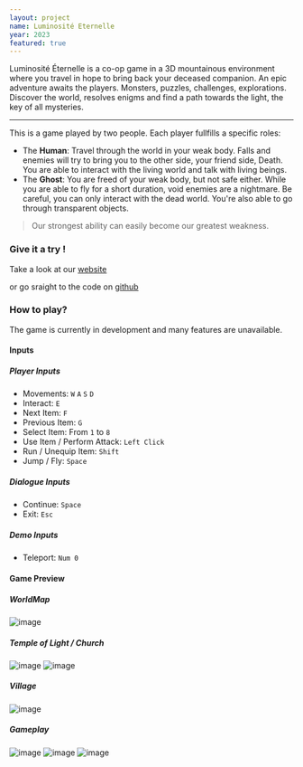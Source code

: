 ```yaml
---
layout: project
name: Luminosité Eternelle
year: 2023
featured: true
---
```


Luminosité Éternelle is a co-op game in a 3D mountainous environment where you travel in hope to bring back your deceased companion.
An epic adventure awaits the players. Monsters, puzzles, challenges, explorations. Discover the world, resolves enigms and find a path towards the light, the key of all mysteries.

---

This is a game played by two people. Each player fullfills a specific roles:
- The **Human**: Travel through the world in your weak body. Falls and enemies will try to bring you to the other side, your friend side, Death. You are able to interact with the living world and talk with living beings.
- The **Ghost**: You are freed of your weak body, but not safe either. While you are able to fly for a short duration, void enemies are a nightmare. Be careful, you can only interact with the dead world. You're also able to go through transparent objects.

> Our strongest ability can easily become our greatest weakness.


### Give it a try !

Take a look at our [website](https://matthieuporte.github.io/Luminosite-Eternelle-web/src/)

or go sraight to the code on [github](https://github.com/Taliayaya/Luminosite-Eternelle-public)


### How to play?

The game is currently in development and many features are unavailable.

#### Inputs

##### Player Inputs

- Movements: `W` `A` `S` `D`
- Interact: `E`
- Next Item: `F`
- Previous Item: `G`
- Select Item: From `1` to `8`
- Use Item / Perform Attack: `Left Click`
- Run / Unequip Item: `Shift`
- Jump / Fly: `Space`

##### Dialogue Inputs

- Continue: `Space`
- Exit: `Esc`

##### Demo Inputs

- Teleport: `Num 0`



#### Game Preview

##### WorldMap
![image](https://user-images.githubusercontent.com/84530101/222985687-abd4e54e-160d-41e9-ba0d-65d6a30f5a7b.png)

##### Temple of Light / Church
![image](https://user-images.githubusercontent.com/84530101/222985700-194fcdc0-3cdb-4d15-bdae-bc09e193fda8.png)
![image](https://user-images.githubusercontent.com/84530101/222985704-fd86c7ec-bf6d-4388-801e-9fbc90bdc787.png)

##### Village

![image](https://user-images.githubusercontent.com/84530101/222985709-d1220ee2-792b-4cef-9562-2253c6eefba3.png)

##### Gameplay

![image](https://user-images.githubusercontent.com/84530101/222986228-c222c125-cdb4-40a1-979b-ca2141facf17.png)
![image](https://user-images.githubusercontent.com/84530101/222986339-6fad6ae6-740c-4c4d-94d8-9b9d6772aa61.png)
![image](https://user-images.githubusercontent.com/84530101/222987809-1a3b784e-1d9c-473f-a250-63588fc624de.png)